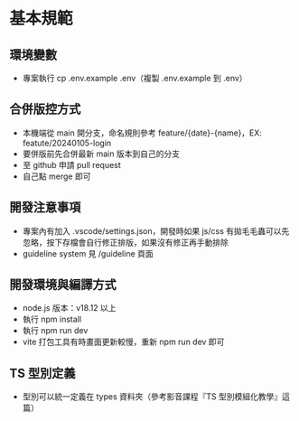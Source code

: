 # 基本規範

## 環境變數

* 專案執行 cp .env.example .env（複製 .env.example 到 .env）


## 合併版控方式

* 本機端從 main 開分支，命名規則參考 feature/{date}-{name}，EX: featute/20240105-login
* 要併版前先合併最新 main 版本到自己的分支
* 至 github 申請 pull request
* 自己點 merge 即可

## 開發注意事項

* 專案內有加入 .vscode/settings.json，開發時如果 js/css 有拋毛毛蟲可以先忽略，按下存檔會自行修正排版，如果沒有修正再手動排除
* guideline system 見 /guideline 頁面

## 開發環境與編譯方式

* node.js 版本：v18.12 以上
* 執行 npm install
* 執行 npm run dev
* vite 打包工具有時畫面更新較慢，重新 npm run dev 即可

## TS 型別定義

* 型別可以統一定義在 types 資料夾（參考影音課程『TS 型別模組化教學』這篇）
